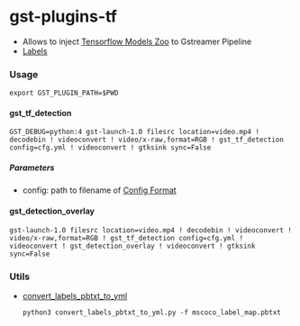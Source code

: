 # gst-plugins-tf

- Allows to inject [Tensorflow Models Zoo](https://github.com/tensorflow/models/blob/master/research/object_detection/g3doc/detection_model_zoo.md) to Gstreamer Pipeline
- [Labels](https://github.com/tensorflow/models/tree/master/research/object_detection/data)

### Usage

    export GST_PLUGIN_PATH=$PWD
    
#### gst_tf_detection
    GST_DEBUG=python:4 gst-launch-1.0 filesrc location=video.mp4 ! decodebin ! videoconvert ! video/x-raw,format=RGB ! gst_tf_detection config=cfg.yml ! videoconvert ! gtksink sync=False
   
##### Parameters
 - config: path to filename of [Config Format](https://github.com/jackersson/gst-plugins-tf/blob/master/docs/tf_object_detection_model_config.md) 
    
#### gst_detection_overlay    
    gst-launch-1.0 filesrc location=video.mp4 ! decodebin ! videoconvert ! video/x-raw,format=RGB ! gst_tf_detection config=cfg.yml ! videoconvert ! gst_detection_overlay ! videoconvert ! gtksink sync=False

### Utils
 - [convert_labels_pbtxt_to_yml](https://github.com/jackersson/gst-plugins-tf/blob/master/utils/convert_labels_pbtxt_to_yml.py)
       
       python3 convert_labels_pbtxt_to_yml.py -f mscoco_label_map.pbtxt
 
 

